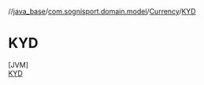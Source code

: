 //[java_base](../../../../index.md)/[com.sognisport.domain.model](../../index.md)/[Currency](../index.md)/[KYD](index.md)

# KYD

[JVM]\
[KYD](index.md)
